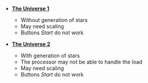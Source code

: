 * [**The Universe 1**](https://valentinepetrov.github.io/Universe/)
  * Without generation of stars
  * May need scaling
  * Buttons *Start* do not work
  
* [**The Universe 2**](https://valentinepetrov.github.io/Universe/index2.html)
  * With generation of stars
  * The processor may not be able to handle the load
  * May need scaling
  * Buttons *Start* do not work
